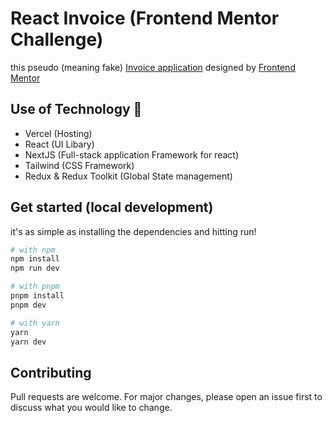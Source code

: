 # React Invoice (Frontend Mentor Challenge)

this pseudo (meaning fake) [Invoice application](https://www.frontendmentor.io/challenges/invoice-app-i7KaLTQjl) designed by [Frontend Mentor](https://www.frontendmentor.io/challenges)

## Use of Technology 💫
* Vercel (Hosting)
* React (UI Libary)
* NextJS (Full-stack application Framework for react)
* Tailwind (CSS Framework)
* Redux & Redux Toolkit (Global State management)

## Get started (local development)

it's as simple as installing the dependencies and hitting run!
```bash
# with npm
npm install
npm run dev

# with pnpm
pnpm install
pnpm dev

# with yarn
yarn
yarn dev
```

## Contributing
Pull requests are welcome. For major changes, please open an issue first to discuss what you would like to change.
